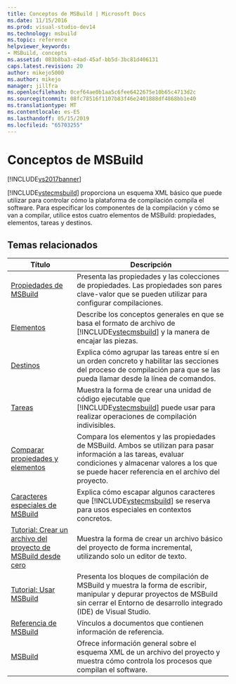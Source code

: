 ```yaml
---
title: Conceptos de MSBuild | Microsoft Docs
ms.date: 11/15/2016
ms.prod: visual-studio-dev14
ms.technology: msbuild
ms.topic: reference
helpviewer_keywords:
- MSBuild, concepts
ms.assetid: 083b8ba3-e4ad-45af-bb5d-3bc81d406131
caps.latest.revision: 20
author: mikejo5000
ms.author: mikejo
manager: jillfra
ms.openlocfilehash: 0cef64ae0b1aa5c6fee6422675e10b65c4713d2c
ms.sourcegitcommit: 08fc78516f1107b83f46e2401888df4868bb1e40
ms.translationtype: MT
ms.contentlocale: es-ES
ms.lasthandoff: 05/15/2019
ms.locfileid: "65703255"
---
```

# <a name="msbuild-concepts"></a>Conceptos de MSBuild
[!INCLUDE[vs2017banner](../includes/vs2017banner.md)]

[!INCLUDE[vstecmsbuild](../includes/vstecmsbuild-md.md)] proporciona un esquema XML básico que puede utilizar para controlar cómo la plataforma de compilación compila el software. Para especificar los componentes de la compilación y cómo se van a compilar, utilice estos cuatro elementos de MSBuild: propiedades, elementos, tareas y destinos.  
  
## <a name="related-topics"></a>Temas relacionados  
  
|Título|Descripción|  
|-----------|-----------------|  
|[Propiedades de MSBuild](../msbuild/msbuild-properties1.md)|Presenta las propiedades y las colecciones de propiedades. Las propiedades son pares clave-valor que se pueden utilizar para configurar compilaciones.|  
|[Elementos](../msbuild/msbuild-items.md)|Describe los conceptos generales en que se basa el formato de archivo de [!INCLUDE[vstecmsbuild](../includes/vstecmsbuild-md.md)] y la manera de encajar las piezas.|  
|[Destinos](../msbuild/msbuild-targets.md)|Explica cómo agrupar las tareas entre sí en un orden concreto y habilitar las secciones del proceso de compilación para que se las pueda llamar desde la línea de comandos.|  
|[Tareas](../msbuild/msbuild-tasks.md)|Muestra la forma de crear una unidad de código ejecutable que [!INCLUDE[vstecmsbuild](../includes/vstecmsbuild-md.md)] puede usar para realizar operaciones de compilación indivisibles.|  
|[Comparar propiedades y elementos](../msbuild/comparing-properties-and-items.md)|Compara los elementos y las propiedades de MSBuild. Ambos se utilizan para pasar información a las tareas, evaluar condiciones y almacenar valores a los que se puede hacer referencia en el archivo del proyecto.|  
|[Caracteres especiales de MSBuild](../msbuild/msbuild-special-characters.md)|Explica cómo escapar algunos caracteres que [!INCLUDE[vstecmsbuild](../includes/vstecmsbuild-md.md)] se reserva para usos especiales en contextos concretos.|  
|[Tutorial: Crear un archivo del proyecto de MSBuild desde cero](../msbuild/walkthrough-creating-an-msbuild-project-file-from-scratch.md)|Muestra la forma de crear un archivo básico del proyecto de forma incremental, utilizando solo un editor de texto.|  
|[Tutorial: Usar MSBuild](../msbuild/walkthrough-using-msbuild.md)|Presenta los bloques de compilación de MSBuild y muestra la forma de escribir, manipular y depurar proyectos de MSBuild sin cerrar el Entorno de desarrollo integrado (IDE) de Visual Studio.|  
|[Referencia de MSBuild](../msbuild/msbuild-reference.md)|Vínculos a documentos que contienen información de referencia.|  
|[MSBuild](https://msdn.microsoft.com/e39f13f7-1e1d-4435-95ca-0c222bca071c)|Ofrece información general sobre el esquema XML de un archivo del proyecto y muestra cómo controla los procesos que compilan el software.|
